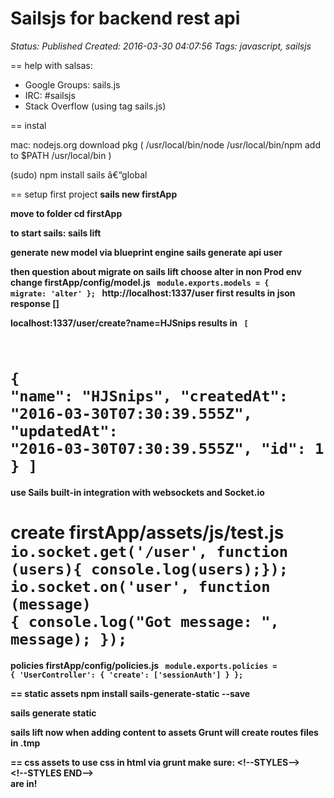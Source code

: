 # Sailsjs for backend rest api

_Status: Published_
_Created: 2016-03-30 04:07:56_
_Tags: javascript, sailsjs_

==
help with salsas:
<ul>
<li>Google Groups: sails.js</li>
<li>IRC: #sailsjs</li>
<li>Stack Overflow (using tag sails.js)</li>
</ul>
==
instal

mac:
nodejs.org
download pkg
(
/usr/local/bin/node
/usr/local/bin/npm
add to $PATH
/usr/local/bin
)

(sudo) npm install sails â€“global

==
setup first project
<b>sails new firstApp<b>

move to folder
cd firstApp

to start sails:
<b>sails lift</b>

generate new model via blueprint engine
<b>sails generate api user</b>

then question about migrate on sails lift
choose alter in non Prod env
change firstApp/config/model.js
<code>
module.exports.models = {
migrate: 'alter'
};
</code>
http://localhost:1337/user
first results
 in json response []

localhost:1337/user/create?name=HJSnips
results in
<code>
[
  
  {
    "name": "HJSnips",
    "createdAt": "2016-03-30T07:30:39.555Z",
    "updatedAt": "2016-03-30T07:30:39.555Z",
    "id": 1
  }
]
</code>
==
use Sails built-in integration
with websockets and Socket.io

create
firstApp/assets/js/test.js
<code>
io.socket.get('/user', function (users){ console.log(users);});
io.socket.on('user', function (message) {
console.log("Got message: ", message);
});
</code>
==
policies
firstApp/config/policies.js
<code>
module.exports.policies = {
'UserController': {
'create': ['sessionAuth']
}
};
</code>

==
static assets
<b>npm install sails-generate-static --save</b>

<b>sails generate static</b>

sails lift
now when adding content to assets Grunt will create routes files in .tmp

== css assets
to use css in html via grunt make sure:
<b>
&lt;!--STYLES--&gt;<br/>&lt;!--STYLES END--&gt;<br/>
are in!
</b>
<code>
<head>
	<title>New Sails App</title>
	<!-- Viewport mobile tag for sensible mobile support -->
	<meta name="viewport" content="width=device-width, initial-scale=1, maximum-scale=1">
    
<!--STYLES-->
<!--STYLES END-->
</head>
</code>
<code>
 <html>
 <body>
 <!--STYLES--> 
 <!--STYLES END-->
 </head>
 <body>
 <!--TEMPLATES-->
 <!--TEMPLATES END-->
 <!--SCRIPTS-->
 <!--SCRIPTS END-->
 </body>


 </html>
</code>
